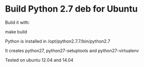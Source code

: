 Build Python 2.7 deb for Ubuntu
===============================

Build it with:

make build

Python is installed in /opt/python2.7.7/bin/python2.7

It creates python27, python27-setuptools and python27-virtualenv

Tested on ubuntu 12.04 and 14.04
